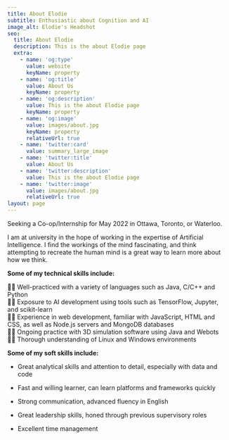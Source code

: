 ```yaml
---
title: About Elodie
subtitle: Enthusiastic about Cognition and AI
image_alt: Elodie's Headshot
seo:
  title: About Elodie
  description: This is the about Elodie page
  extra:
    - name: 'og:type'
      value: website
      keyName: property
    - name: 'og:title'
      value: About Us
      keyName: property
    - name: 'og:description'
      value: This is the about Elodie page
      keyName: property
    - name: 'og:image'
      value: images/about.jpg
      keyName: property
      relativeUrl: true
    - name: 'twitter:card'
      value: summary_large_image
    - name: 'twitter:title'
      value: About Us
    - name: 'twitter:description'
      value: This is the about Elodie page
    - name: 'twitter:image'
      value: images/about.jpg
      relativeUrl: true
layout: page
---
```

Seeking a Co-op/Internship for May 2022 in Ottawa, Toronto, or Waterloo.

I am at university in the hope of working in the expertise of Artificial Intelligence. I find the workings of the mind fascinating, and think attempting to recreate the human mind is a great way to learn more about how we think.

**Some of my technical skills include:**

👩‍💻 Well-practiced with a variety of languages such as Java, C/C++ and Python  
👩‍💻 Exposure to AI development using tools such as TensorFlow, Jupyter, and scikit-learn  
👩‍💻 Experience in web development, familiar with JavaScript, HTML and CSS, as well as Node.js servers and MongoDB databases  
👩‍💻 Ongoing practice with 3D simulation software using Java and Webots  
👩‍💻 Thorough understanding of Linux and Windows environments  

**Some of my soft skills include:**

*   Great analytical skills and attention to detail, especially with data and code

*   Fast and willing learner, can learn platforms and frameworks quickly

*   Strong communication, advanced fluency in English

*   Great leadership skills, honed through previous supervisory roles

*   Excellent time management
